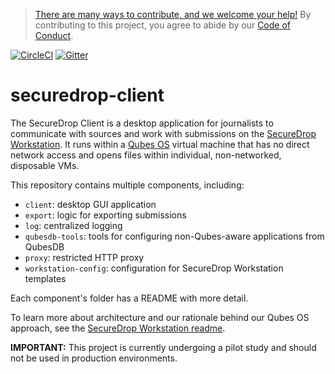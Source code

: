 > [There are many ways to contribute, and we welcome your help!](CONTRIBUTING.md) By contributing to this project, you agree to abide by our [Code of Conduct](https://github.com/freedomofpress/.github/blob/main/CODE_OF_CONDUCT.md).

[![CircleCI](https://circleci.com/gh/freedomofpress/securedrop-client.svg?style=svg)](https://circleci.com/gh/freedomofpress/securedrop-client)
[![Gitter](https://badges.gitter.im/Join%20Chat.svg)](https://gitter.im/freedomofpress/securedrop)

# securedrop-client

The SecureDrop Client is a desktop application for journalists to communicate with sources and work with submissions on the
[SecureDrop Workstation](https://github.com/freedomofpress/securedrop-workstation). It runs within a [Qubes OS](https://www.qubes-os.org/intro/)
virtual machine that has no direct network access and opens files within individual, non-networked, disposable VMs.

This repository contains multiple components, including:
* `client`: desktop GUI application
* `export`: logic for exporting submissions
* `log`: centralized logging
* `qubesdb-tools`: tools for configuring non-Qubes-aware applications from
  QubesDB
* `proxy`: restricted HTTP proxy
* `workstation-config`: configuration for SecureDrop Workstation templates

Each component's folder has a README with more detail.

To learn more about architecture and our rationale behind our Qubes OS approach, see the
[SecureDrop Workstation readme](https://github.com/freedomofpress/securedrop-workstation/blob/main/README.md).

**IMPORTANT:** This project is currently undergoing a pilot study and should not be used in production environments.
